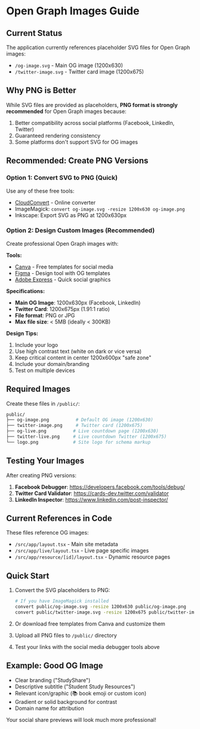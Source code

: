 # Open Graph Images Guide

## Current Status
The application currently references placeholder SVG files for Open Graph images:
- `/og-image.svg` - Main OG image (1200x630)
- `/twitter-image.svg` - Twitter card image (1200x675)

## Why PNG is Better
While SVG files are provided as placeholders, **PNG format is strongly recommended** for Open Graph images because:
1. Better compatibility across social platforms (Facebook, LinkedIn, Twitter)
2. Guaranteed rendering consistency
3. Some platforms don't support SVG for OG images

## Recommended: Create PNG Versions

### Option 1: Convert SVG to PNG (Quick)
Use any of these free tools:
- [CloudConvert](https://cloudconvert.com/svg-to-png) - Online converter
- ImageMagick: `convert og-image.svg -resize 1200x630 og-image.png`
- Inkscape: Export SVG as PNG at 1200x630px

### Option 2: Design Custom Images (Recommended)
Create professional Open Graph images with:

**Tools:**
- [Canva](https://www.canva.com/) - Free templates for social media
- [Figma](https://www.figma.com/) - Design tool with OG templates
- [Adobe Express](https://www.adobe.com/express/) - Quick social graphics

**Specifications:**
- **Main OG Image**: 1200x630px (Facebook, LinkedIn)
- **Twitter Card**: 1200x675px (1.91:1 ratio)
- **File format**: PNG or JPG
- **Max file size**: < 5MB (ideally < 300KB)

**Design Tips:**
1. Include your logo
2. Use high contrast text (white on dark or vice versa)
3. Keep critical content in center 1200x600px "safe zone"
4. Include your domain/branding
5. Test on multiple devices

## Required Images

Create these files in `/public/`:

```bash
public/
├── og-image.png          # Default OG image (1200x630)
├── twitter-image.png     # Twitter card (1200x675)
├── og-live.png          # Live countdown page (1200x630)
├── twitter-live.png     # Live countdown Twitter (1200x675)
└── logo.png             # Site logo for schema markup
```

## Testing Your Images

After creating PNG versions:

1. **Facebook Debugger**: https://developers.facebook.com/tools/debug/
2. **Twitter Card Validator**: https://cards-dev.twitter.com/validator
3. **LinkedIn Inspector**: https://www.linkedin.com/post-inspector/

## Current References in Code

These files reference OG images:
- `/src/app/layout.tsx` - Main site metadata
- `/src/app/live/layout.tsx` - Live page specific images
- `/src/app/resource/[id]/layout.tsx` - Dynamic resource pages

## Quick Start

1. Convert the SVG placeholders to PNG:
   ```bash
   # If you have ImageMagick installed
   convert public/og-image.svg -resize 1200x630 public/og-image.png
   convert public/twitter-image.svg -resize 1200x675 public/twitter-image.png
   ```

2. Or download free templates from Canva and customize them

3. Upload all PNG files to `/public/` directory

4. Test your links with the social media debugger tools above

## Example: Good OG Image
- Clear branding ("StudyShare")
- Descriptive subtitle ("Student Study Resources")
- Relevant icon/graphic (📚 book emoji or custom icon)
- Gradient or solid background for contrast
- Domain name for attribution

Your social share previews will look much more professional!
